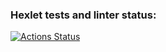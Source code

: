 ### Hexlet tests and linter status:
[![Actions Status](https://github.com/AndreyHexMentor/go-project-244/actions/workflows/hexlet-check.yml/badge.svg)](https://github.com/AndreyHexMentor/go-project-244/actions)